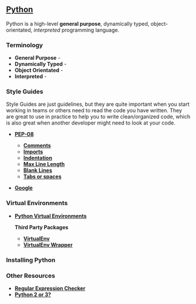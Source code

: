 ## [Python](https://www.python.org/)
Python is a high-level **general purpose**, dynamically typed, object-orientated, _interpreted_ programming language.

### Terminology

* **General Purpose** - 
* **Dynamically Typed** - 
* **Object Orientated** - 
* **Interpreted** - 

### Style Guides
Style Guides are just guidelines, but they are quite important when you start working in teams or others need to read the code you have written. They are great to use in practice to help you to write clean/organized code, which is also great when another developer might need to look at your code.

* **[PEP-08](https://www.python.org/dev/peps/pep-0008/)**
    * **[Comments](https://www.python.org/dev/peps/pep-0008/#comments)**
    * **[Imports](https://www.python.org/dev/peps/pep-0008/#imports)**
    * **[Indentation](https://www.python.org/dev/peps/pep-0008/#indentation)**
    * **[Max Line Length](https://www.python.org/dev/peps/pep-0008/#maximum-line-length)**
    * **[Blank Lines](https://www.python.org/dev/peps/pep-0008/#blank-lines)**
    * **[Tabs or spaces](https://www.python.org/dev/peps/pep-0008/#tabs-or-spaces)**

* **[Google](https://google.github.io/styleguide/pyguide.html)**



### Virtual Environments
* **[Python Virtual Environments](https://docs.python.org/3/tutorial/venv.html)**
    
    **Third Party Packages**

    * **[VirtualEnv](https://virtualenv.pypa.io/en/stable/)**
    * **[VirtualEnv Wrapper](https://virtualenvwrapper.readthedocs.io/en/latest/)**

### Installing Python

### Other Resources
* **[Regular Expression Checker](https://pythex.org/)**
* **[Python 2 or 3?](https://wiki.python.org/moin/Python2orPython3)**